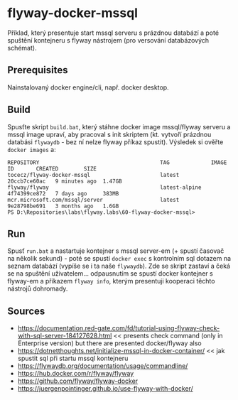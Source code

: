 # flyway-docker-mssql
Příklad, který presentuje start mssql serveru s prázdnou databází a poté spuštění kontejneru s flyway nástrojem (pro versování databázových schémat). 

## Prerequisites
Nainstalovaný docker engine/cli, např. docker desktop.

## Build
Spusťte skript ```build.bat```, který stáhne docker image mssql/flyway serveru a mssql image upraví, aby pracoval s init skriptem (kt. vytvoří prázdnou databási ```flywaydb``` - bez ní nelze flyway příkaz spustit). Výsledek si ověřte ```docker images``` a:

```
REPOSITORY                                      TAG             IMAGE ID       CREATED        SIZE
tocecz/flyway-docker-mssql                      latest          20ccb7ce60ac   9 minutes ago  1.47GB
flyway/flyway                                   latest-alpine   4f74399ce872   7 days ago     383MB
mcr.microsoft.com/mssql/server                  latest          9e28798be691   3 months ago   1.6GB
PS D:\Repositories\labs\flyway.labs\60-flyway-docker-mssql>
```

## Run
Spusť ```run.bat``` a nastartuje kontejner s mssql server-em (+ spustí časovač na několik sekund) - poté se spustí ```docker exec``` s kontrolním sql dotazem na seznam databází (vypíše se i ta naše ```flywaydb```). Zde se skript zastaví a čeká se na spuštění uživatelem... odpausnutím se spustí docker kontejner s flyway-em a příkazem  ```flyway info```, kterým presentuji kooperaci těchto nástrojů dohromady.

## Sources
- https://documentation.red-gate.com/fd/tutorial-using-flyway-check-with-sql-server-184127628.html << presents check command (only in Enterprise version) but there are presented docker/flyway also
- https://dotnetthoughts.net/initialize-mssql-in-docker-container/ << jak spustit sql při startu mssql kontejneru
- https://flywaydb.org/documentation/usage/commandline/
- https://hub.docker.com/r/flyway/flyway
- https://github.com/flyway/flyway-docker
- https://juergenpointinger.github.io/use-flyway-with-docker/